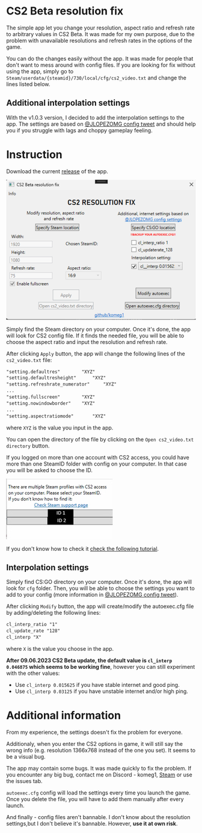 # CS2 Beta resolution fix

The simple app let you change your resolution, aspect ratio and refresh rate to arbitrary values in CS2 Beta.
It was made for my own purpose, due to the problem with unavailable resolutions and refresh rates in the options of the game.

You can do the changes easily without the app. It was made for people that don't want to mess around with config files.
If you are looking for fix without using the app, simply go to `Steam/userdata/{steamid}/730/local/cfg/cs2_video.txt` and change the lines listed below.

## Additional interpolation settings

With the v1.0.3 version, I decided to add the interpolation settings to the app. The settings are based on [@JLOPEZOMG config tweet](https://twitter.com/JLOPEZOMG/status/1699112405433999444) and should help you if you struggle with lags and choppy gameplay feeling.



# Instruction
Download the current [release](https://github.com/komeg1/cs2res_fix/releases/tag/v1.0.3) of the app.

![App's GUI](https://github.com/komeg1/cs2res_fix/blob/master/images/gui.png)

Simply find the Steam directory on your computer. Once it's done, the app will look for CS2 config file.
If it finds the needed file, you will be able to choose the aspect ratio and input the resolution and refresh rate.

After clicking `Apply` button, the app will change the following lines of the `cs2_video.txt` file:
```txt
"setting.defaultres"		"XYZ"
"setting.defaultresheight"		"XYZ"
"setting.refreshrate_numerator"		"XYZ"
...
"setting.fullscreen"		"XYZ"
"setting.nowindowborder"    "XYZ"
...
"setting.aspectratiomode"		"XYZ"
```
where `XYZ` is the value you input in the app.

You can open the directory of the file by clicking on the `Open cs2_video.txt directory` button.

If you logged on more than one account with CS2 access, you could have more than one SteamID folder with config on your computer. In that case you will be asked to choose the ID.

![multiple IDs gui](https://github.com/komeg1/cs2res_fix/blob/master/images/multipleid.png)

 If you don't know how to check it [check the following tutorial](https://help.steampowered.com/en/faqs/view/2816-BE67-5B69-0FEC).

 ## Interpolation settings

Simply find CS:GO directory on your computer. Once it's done, the app will look for `cfg` folder. Then, you will be able to choose the settings you want to add to your config (more information in [@JLOPEZOMG config tweet](https://twitter.com/JLOPEZOMG/status/1699112405433999444)).

After clicking `Modify` button, the app will create/modify the autoexec.cfg file by adding/deleting the following lines:
```txt
cl_interp_ratio "1"
cl_update_rate "128"
cl_interp "X"
```
where `X` is the value you choose in the app. 

**After 09.06.2023 CS2 Beta update, the default value is `cl_interp 0.046875` which seems to be working fine**, however you can still experiment with the other values:

- Use `cl_interp 0.015625` if you have stable internet and good ping.
- Use `cl_interp 0.03125` if you have unstable internet and/or high ping.



# Additional information

From my experience, the settings doesn't fix the problem for everyone. 

Additionaly, when you enter the CS2 options in game, it will still say the wrong info (e.g. resolution 1366x768 instead of the one you set). It seems to be a visual bug.

The app may contain some bugs. It was made quickly to fix the problem. If you encounter any big bug, contact me on Discord - komeg1, [Steam](https://steamcommunity.com/profiles/76561198173528881/) or use the issues tab.

`autoexec.cfg` config will load the settings every time you launch the game. Once you delete the file, you will have to add them manually after every launch.

And finally - 
config files aren't bannable. I don't know about the resolution settings,but I don't believe it's bannable. However, **use it at own risk**.
